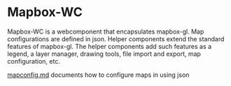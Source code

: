 # Mapbox-WC

Mapbox-WC is a webcomponent that encapsulates mapbox-gl. Map configurations are defined in json. Helper components extend the standard features of mapbox-gl. The helper components add such features as a legend, a layer manager, drawing tools, file import and export, map configuration, etc.

[mapconfig.md](./mapconfig.md) documents how to configure maps in using json



